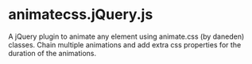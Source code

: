 # animatecss.jQuery.js
A jQuery plugin to animate any element using animate.css (by daneden) classes. Chain multiple animations and add extra css properties for the duration of the animations.
